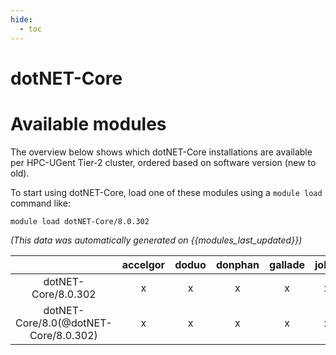 ```yaml
---
hide:
  - toc
---
```


dotNET-Core
===========

# Available modules


The overview below shows which dotNET-Core installations are available per HPC-UGent Tier-2 cluster, ordered based on software version (new to old).

To start using dotNET-Core, load one of these modules using a `module load` command like:

```shell
module load dotNET-Core/8.0.302
```

*(This data was automatically generated on {{modules_last_updated}})*

| |accelgor|doduo|donphan|gallade|joltik|litleo|shinx|
| :---: | :---: | :---: | :---: | :---: | :---: | :---: | :---: |
|dotNET-Core/8.0.302|x|x|x|x|x|x|x|
|dotNET-Core/8.0(@dotNET-Core/8.0.302)|x|x|x|x|x|x|x|
